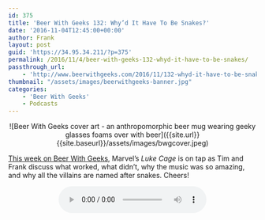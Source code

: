 ```yaml
---
id: 375
title: 'Beer With Geeks 132: Why’d It Have To Be Snakes?'
date: '2016-11-04T12:45:00+00:00'
author: Frank
layout: post
guid: 'https://34.95.34.211/?p=375'
permalink: /2016/11/4/beer-with-geeks-132-whyd-it-have-to-be-snakes/
passthrough_url:
    - 'http://www.beerwithgeeks.com/2016/11/132-whyd-it-have-to-be-snakes.html'
thumbnail: "/assets/images/beerwithgeeks-banner.jpg"
categories:
    - 'Beer With Geeks'
    - Podcasts
---
```

<div markdown="1" style="text-align: center;">
![Beer With Geeks cover art - an anthropomorphic beer mug wearing geeky glasses foams over with beer]({{site.url}}{{site.baseurl}}/assets/images/bwgcover.jpeg)
</div>

[This week on Beer With Geeks](http://www.beerwithgeeks.com/2016/11/132-whyd-it-have-to-be-snakes.html), Marvel’s *Luke Cage* is on tap as Tim and Frank discuss what worked, what didn’t, why the music was so amazing, and why all the villains are named after snakes. Cheers!

<div markdown="1" style="text-align: center;">
<audio controls>
  <source src="http://www.podtrac.com/pts/redirect.mp3/archive.org/download/BWG132/BWG132.mp3" type="audio/mpeg">
  Your browser does not support the audio element.
</audio>
</div>